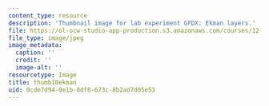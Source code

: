 ```yaml
---
content_type: resource
description: 'Thumbnail image for lab experiment GFDX: Ekman layers.'
file: https://ol-ocw-studio-app-production.s3.amazonaws.com/courses/12-003-atmosphere-ocean-and-climate-dynamics-fall-2008/0cde7d940e1b0df8673c8b2ad7d05e53_thumb10ekman.jpg
file_type: image/jpeg
image_metadata:
  caption: ''
  credit: ''
  image-alt: ''
resourcetype: Image
title: thumb10ekman
uid: 0cde7d94-0e1b-0df8-673c-8b2ad7d05e53
---
```

